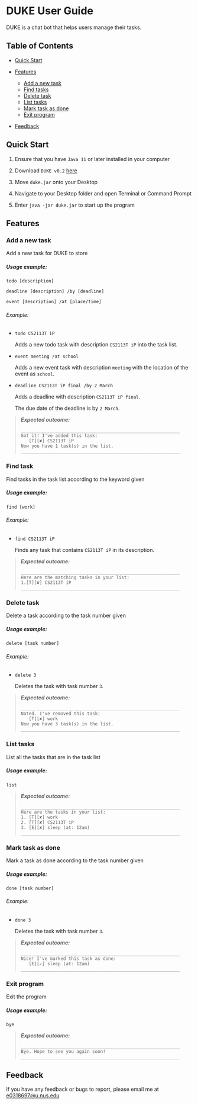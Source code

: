 # DUKE User Guide
DUKE is a chat bot that helps users manage their tasks.

## Table of Contents
- [Quick Start](#quick-start)
- [Features](#features)
    
    - [Add a new task](#add-a-new-task)
    - [Find tasks](#find-task)
    - [Delete task](#delete-task)
    - [List tasks](#list-tasks)
    - [Mark task as done](#mark-task-as-done)
    - [Exit program](#exit-program)

- [Feedback](#feedback) 

## Quick Start 

1. Ensure that you have `Java 11` or later installed in your computer 

2. Download `DUKE v0.2` [here](https://github.com/sitinadiah25/duke/releases/tag/A-Release) 

3. Move `duke.jar` onto your Desktop

4. Navigate to your Desktop folder and open Terminal or Command Prompt 

5. Enter `java -jar duke.jar` to start up the program

## Features 
### Add a new task
Add a new task for DUKE to store 
##### Usage example:

`todo [description]`

`deadline [description] /by [deadline]`

`event [description] /at [place/time]`

###### Example: 
 
 - `todo CS2113T iP`
   
   Adds a new todo task with description `CS2113T iP` into the task list. 
  
 - `event meeting /at school`
 
   Adds a new event task with description `meeting` with the location of the event as `school`.
   
  - `deadline CS2113T iP final /by 2 March`
   
     Adds a deadline with description `CS2113T iP final`. 
     
     The due date of the deadline is by `2 March`.

> ***Expected outcome:***
>
>     ____________________________________________________________
>     Got it! I've added this task:
>        [T][✘] CS2113T iP
>     Now you have 1 task(s) in the list.
>     ____________________________________________________________

### Find task
Find tasks in the task list according to the keyword given
##### Usage example:

`find [work]`

###### Example: 
 
 - `find CS2113T iP`
   
   Finds any task that contains `CS2113T iP` in its description. 
  
     
> ***Expected outcome:***
>
>     ____________________________________________________________
>     Here are the matching tasks in your list: 
>     1.[T][✘] CS2113T iP
>     ____________________________________________________________

### Delete task
Delete a task according to the task number given
##### Usage example:

`delete [task number]`

###### Example: 
 
 - `delete 3`
   
   Deletes the task with task number `3`. 
  
     
> ***Expected outcome:***
>
>     ____________________________________________________________
>     Noted. I've removed this task:  
>        [T][✘] work
>     Now you have 3 task(s) in the list.
>     ____________________________________________________________

### List tasks
List all the tasks that are in the task list 
##### Usage example:

`list`
  
> ***Expected outcome:***
>
>     ____________________________________________________________
>     Here are the tasks in your list:  
>     1. [T][✘] work
>     2. [T][✘] CS2113T iP
>     3. [E][✘] sleep (at: 12am)
>     ____________________________________________________________

### Mark task as done
Mark a task as done according to the task number given
##### Usage example:

`done [task number]`

###### Example: 
 
 - `done 3`
   
   Deletes the task with task number `3`. 
  
     
> ***Expected outcome:***
>
>     ____________________________________________________________
>     Nice! I've marked this task as done: 
>        [E][✓] sleep (at: 12am)
>     ____________________________________________________________

### Exit program

Exit the program 

##### Usage example:

`bye`

> ***Expected outcome:***
>
>     ____________________________________________________________
>     Bye. Hope to see you again soon!
>     ____________________________________________________________

## Feedback

If you have any feedback or bugs to report, please email me at e0318697@u.nus.edu


